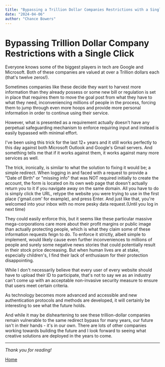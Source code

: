 ```yaml
---
title: "Bypassing a Trillion Dollar Companies Restrictions with a Single Click"
date: "2024-04-06"
author: "Chance Bowers"
---
```


# Bypassing Trillion Dollar Company Restrictions with a Single Click

Everyone knows some of the biggest players in tech are Google and Microsoft. Both of these companies are valued at over a Trillion dollars each (that's twelve zeros!).

Sometimes companies like these decide they want to harvest more information than they already possess or some new bill or regulation is set in place that requires them to move the goal post from what they have to what they need, inconveniencing millions of people in the process, forcing them to jump through even more hoops and provide more personal information in order to continue using their service.

However, what is presented as a requirement actually doesn't have any perpetual safeguarding mechanism to enforce requiring input and instead is easily bypassed with minimal effort. 

I've been using this trick for the last 12+ years and it still works perfectly to this day against both Microsoft Outlook and Google's Gmail servers. And something tells me that if it works against them, it works against many more services as well.

The trick, ironically, is similar to what the solution to fixing it would be; a simple redirect. When logging in and faced with a request to provide a "Date of Birth" or "missing info" that was NOT required initially to create the account, the form is located on its own web page that doesn't actually return you to it if you navigate away on the same domain. All you have to do is simply click the URL, retype the website you were trying to use in the first place ('gmail.com' for example), and press Enter. And just like that, you're welcomed into your inbox with no more pesky data request.(Until you log in next time)

They could easily enforce this, but it seems like these particular massive mega-corporations care more about their profit margins or public image than actually protecting people, which is what they claim some of these information requests feign to do. To enforce it strictly, albeit simple to implement, would likely cause even further inconveniences to millions of people and surely some negative news stories that could potentially result in their stock price decreasing. But when human lives are at stake, especially children's, I find their lack of enthusiasm for their protection disappointing.

While I don't necessarily believe that every user of every website should have to upload their ID to participate, that's not to say we as an industry can't come up with an acceptable non-invasive security measure to ensure that users meet certain criteria. 

As technology becomes more advanced and accessible and new authentication protocols and methods are developed, it will certainly be interesting to see what the future holds.

And while it may be disheartening to see these trillion-dollar companies remain vulnerable to the same redirect bypass for many years, our future isn't in their hands - it's in our own. There are lots of other companies working towards building the future and I look forward to seeing what creative solutions are deployed in the years to come.

---

*Thank you for reading!*


[Home](https://glitchingrality.github.io/index.html)
